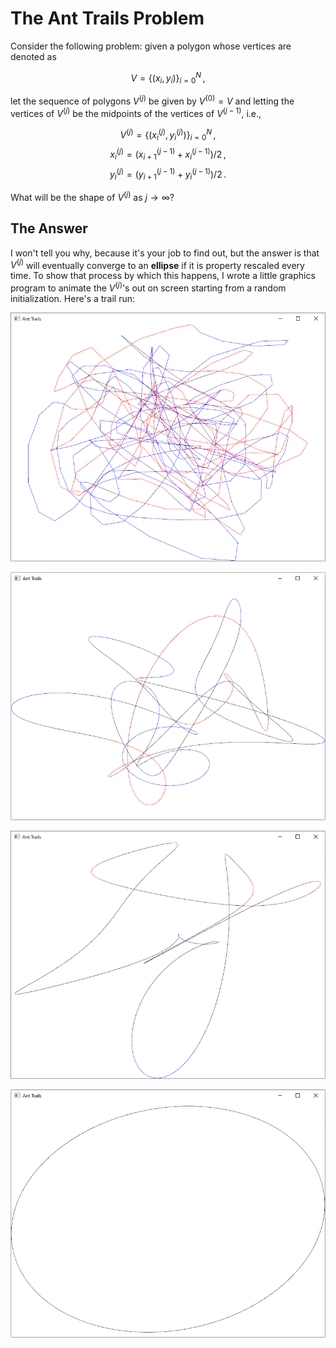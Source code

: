 # The Ant Trails Problem

Consider the following problem: given a polygon whose vertices are denoted as

$$V = \{(x_i, y_i) \}_{i = 0}^N \,,$$

let the sequence of polygons $V^{(j)}$ be given by $V^{(0)} = V$ and letting the vertices of $V^{(j)}$ be the midpoints of the vertices of $V^{(j - 1)}$, i.e.,

$$V^{(j)} = \{(x_i^{(j)}, y_i^{(j)})\}_{i = 0}^N \,,$$
$$x_i^{(j)} = (x_{i+1}^{(j - 1)} + x_i^{(j - 1)}) / 2\,,$$
$$y_i^{(j)} = (y_{i+1}^{(j - 1)} + y_i^{(j - 1)}) / 2\,.$$

What will be the shape of $V^{(j)}$ as $j \rightarrow \infty$?

## The Answer

I won't tell you why, because it's your job to find out, but the answer is that $V^{(j)}$ will eventually converge to an **ellipse** if it is property rescaled every time. To show that process by which this happens, I wrote a little graphics program to animate the $V^{(j)}$'s out on screen starting from a random initialization. Here's a trail run:

![im0](images/im1.png)

![im1](images/im2.png)

![im2](images/im3.png)

![im3](images/im4.png)

